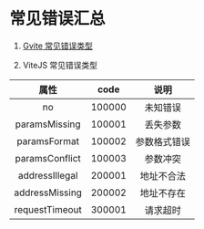 # 常见错误汇总

1. [Gvite 常见错误类型](../rpc/README.md)

2. ViteJS 常见错误类型

| 属性 | code | 说明 |
|:-----:|:-------:|:--------:|
| no | 100000 | 未知错误 |
| paramsMissing | 100001 | 丢失参数 |
| paramsFormat | 100002 | 参数格式错误 |
| paramsConflict | 100003 | 参数冲突 |
| addressIllegal | 200001 | 地址不合法 |
| addressMissing | 200002 | 地址不存在 |
| requestTimeout | 300001 | 请求超时 |
